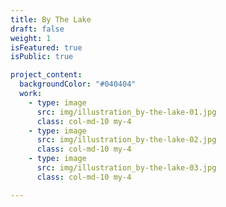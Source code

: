 ```yaml
---
title: By The Lake
draft: false
weight: 1
isFeatured: true
isPublic: true

project_content:
  backgroundColor: "#040404"
  work:
    - type: image
      src: img/illustration_by-the-lake-01.jpg
      class: col-md-10 my-4
    - type: image
      src: img/illustration_by-the-lake-02.jpg
      class: col-md-10 my-4
    - type: image
      src: img/illustration_by-the-lake-03.jpg
      class: col-md-10 my-4

---
```

